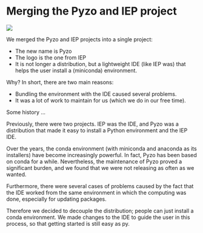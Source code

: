 # Merging the Pyzo and IEP project

<img src='pyzo_iep_merge.png'>

We merged the Pyzo and IEP projects into a single project:

* The new name is Pyzo
* The logo is the one from IEP
* It is not longer a distribution, but a lightweight IDE (like IEP was)
  that helps the user install a (miniconda) environment.

Why? In short, there are two main reasons:

* Bundling the environment with the IDE caused several problems.
* It was a lot of work to maintain for us (which we do in our free time).


Some history ...

Previously, there were two projects. IEP was the IDE, and Pyzo was a
distribution that made it easy to install a Python environment and the
IEP IDE.

Over the years, the conda environment (with miniconda and anaconda as
its installers) have become increasingly powerful. In fact, Pyzo has
been based on conda for a while. Nevertheless, the maintenance of Pyzo
proved a significant burden, and we found that we were not releasing
as often as we wanted.

Furthermore, there were several cases of problems caused by the fact
that the IDE worked from the same environment in which the computing
was done, especially for updating packages.

Therefore we decided to decouple the distribution; people can just
install a conda environment. We made changes to the IDE to guide the
user in this process, so that getting started is still easy as py.
